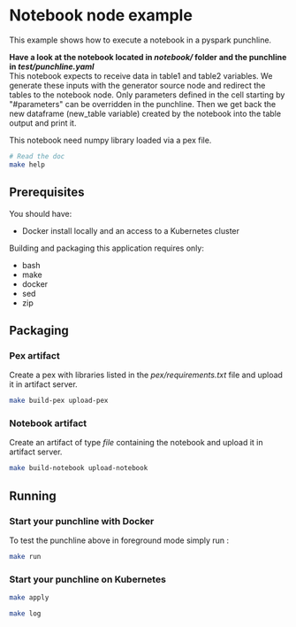 # Notebook node example
This example shows how to execute a notebook in a pyspark punchline. 

**Have a look at the notebook located in *notebook/* folder and the punchline in *test/punchline.yaml***  
This notebook expects to receive data in table1 and table2 variables. We generate these inputs with the generator source node and redirect the tables to the notebook node. Only parameters defined in the cell starting by "#parameters" can be overridden in the punchline. Then we get back the new dataframe (new_table variable) created by the notebook into the table output and print it. 

This notebook need numpy library loaded via a pex file.

```sh
# Read the doc
make help
```
## Prerequisites

You should have:

- Docker install locally and an access to a Kubernetes cluster

Building and packaging this application requires only:

- bash
- make
- docker
- sed
- zip

## Packaging

### Pex artifact
Create a pex with libraries listed in the *pex/requirements.txt* file and upload it in artifact server.
```sh
make build-pex upload-pex
```

### Notebook artifact
Create an artifact of type *file* containing the notebook and upload it in artifact server.
```sh
make build-notebook upload-notebook
```
## Running


### Start your punchline with Docker

To test the punchline above in foreground mode simply run :

```sh
make run
```
### Start your punchline on Kubernetes

```sh
make apply
```

```sh
make log
```
